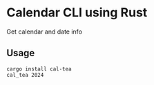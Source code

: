 # Calendar CLI using Rust

Get calendar and date info

## Usage

```shell
cargo install cal-tea
cal_tea 2024
```
